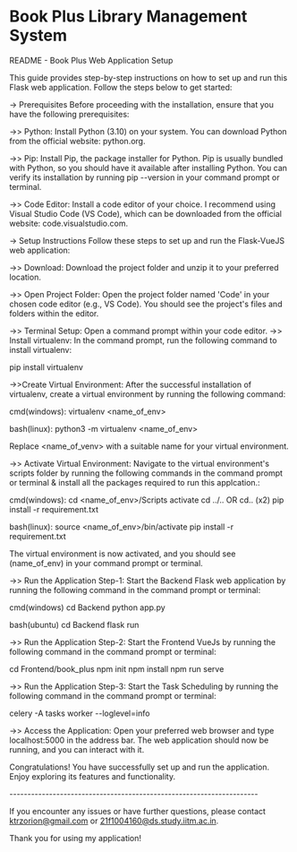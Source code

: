 # Book Plus Library Management System

README - Book Plus Web Application Setup

This guide provides step-by-step instructions on how to set up and run this Flask web application. Follow the steps below to get started:

-> Prerequisites
	Before proceeding with the installation, ensure that you have the following prerequisites:

->> Python: Install Python (3.10) on your system. You can download Python from the official website: python.org.

->> Pip: Install Pip, the package installer for Python. Pip is usually bundled with Python, so you should have it available after installing Python. You can verify its installation by running pip --version in your command prompt or terminal.

->> Code Editor: Install a code editor of your choice. I recommend using Visual Studio Code (VS Code), which can be downloaded from the official website: code.visualstudio.com.

-> Setup Instructions
	Follow these steps to set up and run the Flask-VueJS web application:

->> Download: Download the project folder and unzip it to your preferred location.

->> Open Project Folder: Open the project folder named 'Code' in your chosen code editor (e.g., VS Code). You should see the project's files and folders within the editor.

->> Terminal Setup: Open a command prompt within your code editor.
->> Install virtualenv: In the command prompt, run the following command to install virtualenv:

pip install virtualenv

->>Create Virtual Environment: After the successful installation of virtualenv, create a virtual environment by running the following command:

cmd(windows):
virtualenv <name_of_env>

bash(linux):
python3 -m virtualenv <name_of_env>

Replace <name_of_venv> with a suitable name for your virtual environment.

->> Activate Virtual Environment: Navigate to the virtual environment's scripts folder by running the following commands in the command prompt or terminal & install all the packages required to run this applcation.:

cmd(windows):
cd <name_of_env>/Scripts
activate
cd ../.. OR cd.. (x2)
pip install -r requirement.txt

bash(linux):
source <name_of_env>/bin/activate
pip install -r requirement.txt


The virtual environment is now activated, and you should see (name_of_env) in your command prompt or terminal.

->> Run the Application Step-1: Start the Backend Flask web application by running the following command in the command prompt or terminal:

cmd(windows)
cd Backend
python app.py

bash(ubuntu)
cd Backend
flask run

->> Run the Application Step-2: Start the Frontend VueJs by running the following command in the command prompt or terminal:

cd Frontend/book_plus
npm init
npm install
npm run serve

->> Run the Application Step-3: Start the Task Scheduling by running the following command in the command prompt or terminal:

celery -A tasks worker --loglevel=info 

->> Access the Application: Open your preferred web browser and type localhost:5000 in the address bar. The web application should now be running, and you can interact with it.

Congratulations! You have successfully set up and run the application. Enjoy exploring its features and functionality.

-------------*-------------*--------------*--------------*---------------

If you encounter any issues or have further questions, please contact ktrzorion@gmail.com or 21f1004160@ds.study.iitm.ac.in.

Thank you for using my application!
